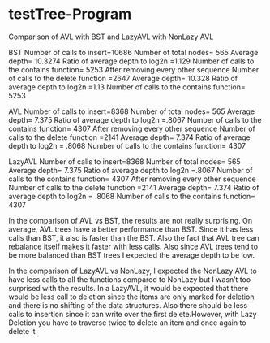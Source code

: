 # testTree-Program
Comparison of AVL with BST and LazyAVL with NonLazy AVL

BST
Number of calls to insert=10686
Number of total nodes= 565
Average depth= 10.3274
Ratio of average depth to log2n =1.129
Number of calls to the contains function= 5253
After removing every other sequence
Number of calls to the delete function =2647
Average depth= 10.328
Ratio of average depth to log2n =1.13
Number of calls to the contains function= 5253

AVL
Number of calls to insert=8368
Number of total nodes= 565
Average depth= 7.375
Ratio of average depth to log2n =.8067
Number of calls to the contains function= 4307
After removing every other sequence
Number of calls to the delete function =2141
Average depth= 7.374
Ratio of average depth to log2n = .8068
Number of calls to the contains function= 4307

LazyAVL
Number of calls to insert=8368
Number of total nodes= 565
Average depth= 7.375
Ratio of average depth to log2n =.8067
Number of calls to the contains function= 4307
After removing every other sequence
Number of calls to the delete function =2141
Average depth= 7.374
Ratio of average depth to log2n = .8068
Number of calls to the contains function= 4307

In the comparison of AVL vs BST, the results are not really surprising. On average, AVL trees
have a better performance than BST. Since it has less calls than BST, it also is faster than the
BST. Also the fact that AVL tree can rebalance itself makes it faster with less calls. Also since
AVL trees tend to be more balanced than BST trees I expected the average depth to be low.

In the comparison of LazyAVL vs NonLazy, I expected the NonLazy AVL to have less calls to all
the functions compared to NonLazy but I wasn’t too surprised with the results. In a LazyAVL, it
would be expected that there would be less call to deletion since the items are only marked for
deletion and there is no shifting of the data structures. Also there should be less calls to
insertion since it can write over the first delete.However, with Lazy Deletion you have to traverse
twice to delete an item and once again to delete it

